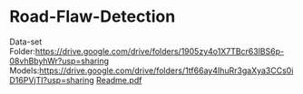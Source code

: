# Road-Flaw-Detection
Data-set Folder:https://drive.google.com/drive/folders/1905zy4o1X7TBcr63lBS6p-08vhBbyhWr?usp=sharing
Models:https://drive.google.com/drive/folders/1tf66ay4IhuRr3gaXya3CCs0iD16PVjTI?usp=sharing
[Readme.pdf](https://github.com/satvik-1945/Road-Flaw-Detection/files/12209240/Satvik_Paper.pdf)
